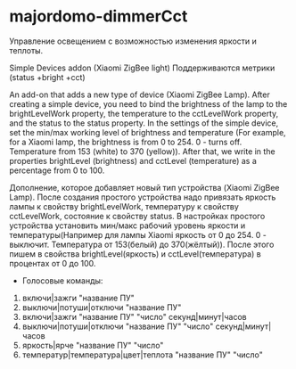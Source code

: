 # majordomo-dimmerCct
Управление освещением с возможностью изменения яркости и теплоты.

Simple Devices addon (Xiaomi ZigBee light)
Поддерживаются метрики (status +bright +cct)

An add-on that adds a new type of device (Xiaomi ZigBee Lamp).
After creating a simple device, you need to bind the brightness of the lamp to the brightLevelWork property, the temperature to the cctLevelWork property, and the status to the status property.
In the settings of the simple device, set the min/max working level of brightness and temperature (For example, for a Xiaomi lamp, the brightness is from 0 to 254. 0 - turns off. Temperature from 153 (white) to 370 (yellow)).
After that, we write in the properties brightLevel (brightness) and cctLevel (temperature) as a percentage from 0 to 100.

Дополнение, которое добавляет новый тип устройства (Xiaomi ZigBee Lamp).
После создания простого устройства надо привязать яркость лампы к свойству brightLevelWork, температуру к свойству cctLevelWork, состояние к свойству status.
В настройках простого устройства установить мин/макс рабочий уровень яркости и температуры(Например для лампы Xiaomi яркость от 0 до 254. 0 - выключит. Температура от 153(белый) до 370(жёлтый)).
После этого пишем в свойства brightLevel(яркость) и cctLevel(температура) в процентах от 0 до 100.


* Голосовые команды:
1. включи|зажги "название ПУ"
2. выключи|потуши|отключи "название ПУ"
3. включи|зажги "название ПУ" "число" секунд|минут|часов
4. выключи|потуши|отключи "название ПУ" "число" секунд|минут|часов
5. яркость|ярче "название ПУ" "число"
6. температур|температура|цвет|теплота "название ПУ" "число"